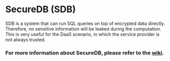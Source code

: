 SecureDB (SDB)
========

SDB is a system that can run SQL queries on top of encrypted data directly. Therefore, no sensitive information will be leaked during the computation. This is very useful for the DaaS scenario, in which the service provider is not always trusted.
 

### For more information about SecureDB, please refer to the [wiki](https://github.com/simonzhangsm/SecureDB/wiki).
